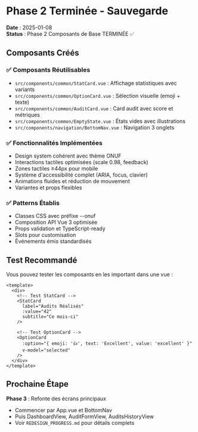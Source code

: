 # Phase 2 Terminée - Sauvegarde

**Date** : 2025-01-08  
**Status** : Phase 2 Composants de Base TERMINÉE ✅

## Composants Créés

### ✅ Composants Réutilisables
- `src/components/common/StatCard.vue` : Affichage statistiques avec variants
- `src/components/common/OptionCard.vue` : Sélection visuelle (emoji + texte)  
- `src/components/common/AuditCard.vue` : Card audit avec score et métriques
- `src/components/common/EmptyState.vue` : États vides avec illustrations
- `src/components/navigation/BottomNav.vue` : Navigation 3 onglets

### ✅ Fonctionnalités Implémentées
- Design system cohérent avec thème ONUF
- Interactions tactiles optimisées (scale 0.98, feedback)
- Zones tactiles ≥44px pour mobile
- Système d'accessibilité complet (ARIA, focus, clavier)
- Animations fluides et réduction de mouvement
- Variantes et props flexibles

### ✅ Patterns Établis
- Classes CSS avec préfixe --onuf
- Composition API Vue 3 optimisée
- Props validation et TypeScript-ready
- Slots pour customisation
- Événements émis standardisés

## Test Recommandé
Vous pouvez tester les composants en les important dans une vue :

```vue
<template>
  <div>
    <!-- Test StatCard -->
    <StatCard 
      label="Audits Réalisés" 
      :value="42" 
      subtitle="Ce mois-ci"
    />
    
    <!-- Test OptionCard -->
    <OptionCard 
      :option="{ emoji: '👍', text: 'Excellent', value: 'excellent' }"
      v-model="selected"
    />
  </div>
</template>
```

## Prochaine Étape
**Phase 3** : Refonte des écrans principaux
- Commencer par App.vue et BottomNav
- Puis DashboardView, AuditFormView, AuditsHistoryView
- Voir `REDESIGN_PROGRESS.md` pour détails complets
